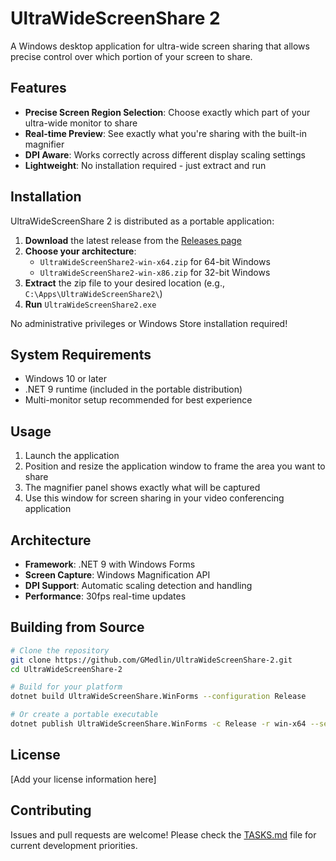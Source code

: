 # UltraWideScreenShare 2

A Windows desktop application for ultra-wide screen sharing that allows precise control over which portion of your screen to share.

## Features

- **Precise Screen Region Selection**: Choose exactly which part of your ultra-wide monitor to share
- **Real-time Preview**: See exactly what you're sharing with the built-in magnifier
- **DPI Aware**: Works correctly across different display scaling settings
- **Lightweight**: No installation required - just extract and run

## Installation

UltraWideScreenShare 2 is distributed as a portable application:

1. **Download** the latest release from the [Releases page](https://github.com/GMedlin/UltraWideScreenShare-2/releases)
2. **Choose your architecture**:
   - `UltraWideScreenShare2-win-x64.zip` for 64-bit Windows
   - `UltraWideScreenShare2-win-x86.zip` for 32-bit Windows
3. **Extract** the zip file to your desired location (e.g., `C:\Apps\UltraWideScreenShare2\`)
4. **Run** `UltraWideScreenShare2.exe`

No administrative privileges or Windows Store installation required!

## System Requirements

- Windows 10 or later
- .NET 9 runtime (included in the portable distribution)
- Multi-monitor setup recommended for best experience

## Usage

1. Launch the application
2. Position and resize the application window to frame the area you want to share
3. The magnifier panel shows exactly what will be captured
4. Use this window for screen sharing in your video conferencing application

## Architecture

- **Framework**: .NET 9 with Windows Forms
- **Screen Capture**: Windows Magnification API
- **DPI Support**: Automatic scaling detection and handling
- **Performance**: 30fps real-time updates

## Building from Source

```bash
# Clone the repository
git clone https://github.com/GMedlin/UltraWideScreenShare-2.git
cd UltraWideScreenShare-2

# Build for your platform
dotnet build UltraWideScreenShare.WinForms --configuration Release

# Or create a portable executable
dotnet publish UltraWideScreenShare.WinForms -c Release -r win-x64 --self-contained -o ./publish/x64
```

## License

[Add your license information here]

## Contributing

Issues and pull requests are welcome! Please check the [TASKS.md](TASKS.md) file for current development priorities.